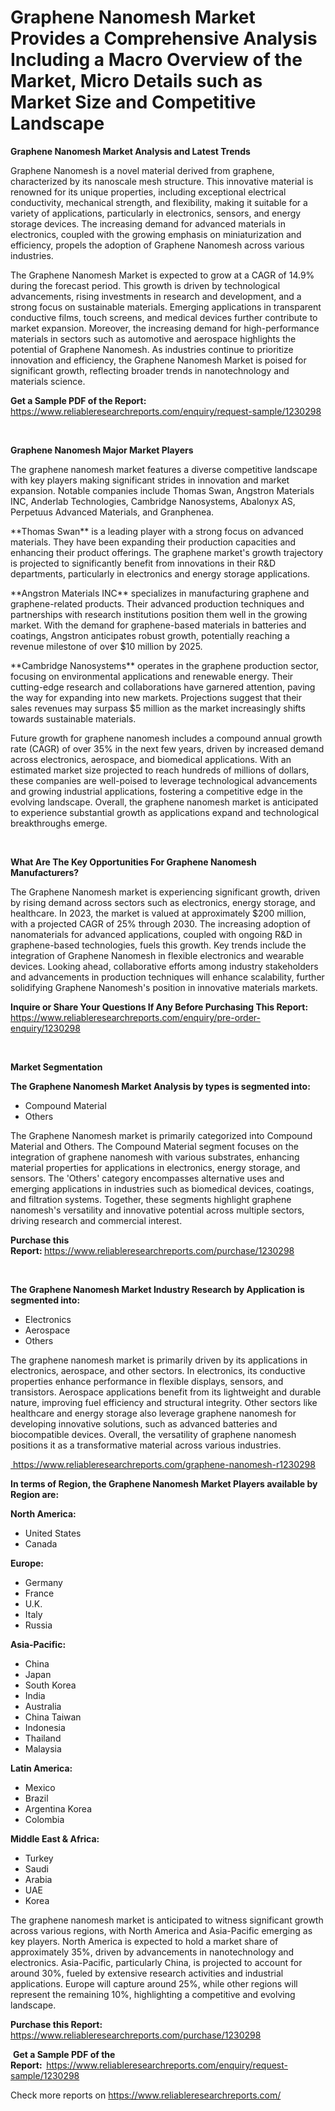<p><h1>Graphene Nanomesh Market Provides a Comprehensive Analysis Including a Macro Overview of the Market, Micro Details such as Market Size and Competitive Landscape</h1></p><p><strong>Graphene Nanomesh Market Analysis and Latest Trends</strong></p>
<p><p>Graphene Nanomesh is a novel material derived from graphene, characterized by its nanoscale mesh structure. This innovative material is renowned for its unique properties, including exceptional electrical conductivity, mechanical strength, and flexibility, making it suitable for a variety of applications, particularly in electronics, sensors, and energy storage devices. The increasing demand for advanced materials in electronics, coupled with the growing emphasis on miniaturization and efficiency, propels the adoption of Graphene Nanomesh across various industries.</p><p>The Graphene Nanomesh Market is expected to grow at a CAGR of 14.9% during the forecast period. This growth is driven by technological advancements, rising investments in research and development, and a strong focus on sustainable materials. Emerging applications in transparent conductive films, touch screens, and medical devices further contribute to market expansion. Moreover, the increasing demand for high-performance materials in sectors such as automotive and aerospace highlights the potential of Graphene Nanomesh. As industries continue to prioritize innovation and efficiency, the Graphene Nanomesh Market is poised for significant growth, reflecting broader trends in nanotechnology and materials science.</p></p>
<p><strong>Get a Sample PDF of the Report:&nbsp;</strong> <a href="https://www.reliableresearchreports.com/enquiry/request-sample/1230298?utm_campaign=2652&utm_medium=2&utm_source=Github&utm_content=ia&utm_term=01042025&utm_id=graphene-nanomesh">https://www.reliableresearchreports.com/enquiry/request-sample/1230298</a></p>
<p>&nbsp;</p>
<p><strong>Graphene Nanomesh Major Market Players</strong></p>
<p><p>The graphene nanomesh market features a diverse competitive landscape with key players making significant strides in innovation and market expansion. Notable companies include Thomas Swan, Angstron Materials INC, Anderlab Technologies, Cambridge Nanosystems, Abalonyx AS, Perpetuus Advanced Materials, and Granphenea.</p><p>**Thomas Swan** is a leading player with a strong focus on advanced materials. They have been expanding their production capacities and enhancing their product offerings. The graphene market's growth trajectory is projected to significantly benefit from innovations in their R&D departments, particularly in electronics and energy storage applications.</p><p>**Angstron Materials INC** specializes in manufacturing graphene and graphene-related products. Their advanced production techniques and partnerships with research institutions position them well in the growing market. With the demand for graphene-based materials in batteries and coatings, Angstron anticipates robust growth, potentially reaching a revenue milestone of over $10 million by 2025.</p><p>**Cambridge Nanosystems** operates in the graphene production sector, focusing on environmental applications and renewable energy. Their cutting-edge research and collaborations have garnered attention, paving the way for expanding into new markets. Projections suggest that their sales revenues may surpass $5 million as the market increasingly shifts towards sustainable materials.</p><p>Future growth for graphene nanomesh includes a compound annual growth rate (CAGR) of over 35% in the next few years, driven by increased demand across electronics, aerospace, and biomedical applications. With an estimated market size projected to reach hundreds of millions of dollars, these companies are well-poised to leverage technological advancements and growing industrial applications, fostering a competitive edge in the evolving landscape. Overall, the graphene nanomesh market is anticipated to experience substantial growth as applications expand and technological breakthroughs emerge.</p></p>
<p>&nbsp;</p>
<p><strong>What Are The Key Opportunities For Graphene Nanomesh Manufacturers?</strong></p>
<p><p>The Graphene Nanomesh market is experiencing significant growth, driven by rising demand across sectors such as electronics, energy storage, and healthcare. In 2023, the market is valued at approximately $200 million, with a projected CAGR of 25% through 2030. The increasing adoption of nanomaterials for advanced applications, coupled with ongoing R&D in graphene-based technologies, fuels this growth. Key trends include the integration of Graphene Nanomesh in flexible electronics and wearable devices. Looking ahead, collaborative efforts among industry stakeholders and advancements in production techniques will enhance scalability, further solidifying Graphene Nanomesh's position in innovative materials markets.</p></p>
<p><strong>Inquire or Share Your Questions If Any Before Purchasing This Report:</strong> <a href="https://www.reliableresearchreports.com/enquiry/pre-order-enquiry/1230298?utm_campaign=2652&utm_medium=2&utm_source=Github&utm_content=ia&utm_term=01042025&utm_id=graphene-nanomesh">https://www.reliableresearchreports.com/enquiry/pre-order-enquiry/1230298</a></p>
<p>&nbsp;</p>
<p><strong>Market Segmentation</strong></p>
<p><strong>The Graphene Nanomesh Market Analysis by types is segmented into:</strong></p>
<p><ul><li>Compound Material</li><li>Others</li></ul></p>
<p><p>The Graphene Nanomesh market is primarily categorized into Compound Material and Others. The Compound Material segment focuses on the integration of graphene nanomesh with various substrates, enhancing material properties for applications in electronics, energy storage, and sensors. The 'Others' category encompasses alternative uses and emerging applications in industries such as biomedical devices, coatings, and filtration systems. Together, these segments highlight graphene nanomesh's versatility and innovative potential across multiple sectors, driving research and commercial interest.</p></p>
<p><strong>Purchase this Report:&nbsp;</strong><a href="https://www.reliableresearchreports.com/purchase/1230298?utm_campaign=2652&utm_medium=2&utm_source=Github&utm_content=ia&utm_term=01042025&utm_id=graphene-nanomesh">https://www.reliableresearchreports.com/purchase/1230298</a></p>
<p>&nbsp;</p>
<p><strong>The Graphene Nanomesh Market Industry Research by Application is segmented into:</strong></p>
<p><ul><li>Electronics</li><li>Aerospace</li><li>Others</li></ul></p>
<p><p>The graphene nanomesh market is primarily driven by its applications in electronics, aerospace, and other sectors. In electronics, its conductive properties enhance performance in flexible displays, sensors, and transistors. Aerospace applications benefit from its lightweight and durable nature, improving fuel efficiency and structural integrity. Other sectors like healthcare and energy storage also leverage graphene nanomesh for developing innovative solutions, such as advanced batteries and biocompatible devices. Overall, the versatility of graphene nanomesh positions it as a transformative material across various industries.</p></p>
<p><a href="https://www.reliableresearchreports.com/graphene-nanomesh-r1230298?utm_campaign=2652&utm_medium=2&utm_source=Github&utm_content=ia&utm_term=01042025&utm_id=graphene-nanomesh">&nbsp;https://www.reliableresearchreports.com/graphene-nanomesh-r1230298</a></p>
<p><strong>In terms of Region, the Graphene Nanomesh Market Players available by Region are:</strong></p>
<p>
    <p> <strong> North America: </strong>
        <ul>
            <li>United States</li>
            <li>Canada</li>
        </ul>
        </p> 
    <p> <strong> Europe: </strong>
        <ul>
            <li>Germany</li>
            <li>France</li>
            <li>U.K.</li>
            <li>Italy</li>
            <li>Russia</li>
        </ul>
        </p> 
    <p> <strong> Asia-Pacific: </strong>
        <ul>
            <li>China</li>
            <li>Japan</li>
            <li>South Korea</li>
            <li>India</li>
            <li>Australia</li>
            <li>China Taiwan</li>
            <li>Indonesia</li>
            <li>Thailand</li>
            <li>Malaysia</li>
        </ul>
        </p> 
    <p> <strong> Latin America: </strong>
        <ul>
            <li>Mexico</li>
            <li>Brazil</li>
            <li>Argentina Korea</li>
            <li>Colombia</li>
        </ul>
        </p> 
    <p> <strong> Middle East & Africa: </strong>
        <ul>
            <li>Turkey</li>
            <li>Saudi</li>
            <li>Arabia</li>
            <li>UAE</li>
            <li>Korea</li>
        </ul>
    </p>
    </p>
<p><p>The graphene nanomesh market is anticipated to witness significant growth across various regions, with North America and Asia-Pacific emerging as key players. North America is expected to hold a market share of approximately 35%, driven by advancements in nanotechnology and electronics. Asia-Pacific, particularly China, is projected to account for around 30%, fueled by extensive research activities and industrial applications. Europe will capture around 25%, while other regions will represent the remaining 10%, highlighting a competitive and evolving landscape.</p></p>
<p><strong>Purchase this Report: </strong><a href="https://www.reliableresearchreports.com/purchase/1230298?utm_campaign=2652&utm_medium=2&utm_source=Github&utm_content=ia&utm_term=01042025&utm_id=graphene-nanomesh">https://www.reliableresearchreports.com/purchase/1230298</a></p>
<p>&nbsp;<strong>Get a Sample PDF of the Report:&nbsp;&nbsp;</strong><a href="https://www.reliableresearchreports.com/enquiry/request-sample/1230298?utm_campaign=2652&utm_medium=2&utm_source=Github&utm_content=ia&utm_term=01042025&utm_id=graphene-nanomesh">https://www.reliableresearchreports.com/enquiry/request-sample/1230298</a></p>
<p><strong></strong></p>
<p>Check more reports on <a href="https://www.reliableresearchreports.com/?utm_campaign=2652&utm_medium=2&utm_source=Github&utm_content=ia&utm_term=01042025&utm_id=graphene-nanomesh">https://www.reliableresearchreports.com/</a></p>